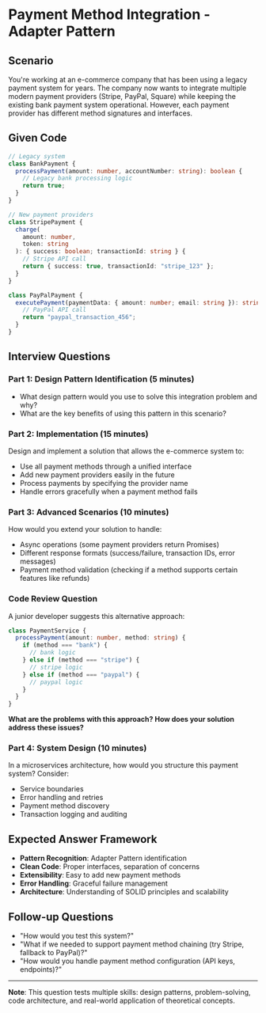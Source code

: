 # Payment Method Integration - Adapter Pattern

## Scenario

You're working at an e-commerce company that has been using a legacy payment system for years. The company now wants to integrate multiple modern payment providers (Stripe, PayPal, Square) while keeping the existing bank payment system operational. However, each payment provider has different method signatures and interfaces.

## Given Code

```typescript
// Legacy system
class BankPayment {
  processPayment(amount: number, accountNumber: string): boolean {
    // Legacy bank processing logic
    return true;
  }
}

// New payment providers
class StripePayment {
  charge(
    amount: number,
    token: string
  ): { success: boolean; transactionId: string } {
    // Stripe API call
    return { success: true, transactionId: "stripe_123" };
  }
}

class PayPalPayment {
  executePayment(paymentData: { amount: number; email: string }): string {
    // PayPal API call
    return "paypal_transaction_456";
  }
}
```

## Interview Questions

### Part 1: Design Pattern Identification (5 minutes)

- What design pattern would you use to solve this integration problem and why?
- What are the key benefits of using this pattern in this scenario?

### Part 2: Implementation (15 minutes)

Design and implement a solution that allows the e-commerce system to:

- Use all payment methods through a unified interface
- Add new payment providers easily in the future
- Process payments by specifying the provider name
- Handle errors gracefully when a payment method fails

### Part 3: Advanced Scenarios (10 minutes)

How would you extend your solution to handle:

- Async operations (some payment providers return Promises)
- Different response formats (success/failure, transaction IDs, error messages)
- Payment method validation (checking if a method supports certain features like refunds)

### Code Review Question

A junior developer suggests this alternative approach:

```typescript
class PaymentService {
  processPayment(amount: number, method: string) {
    if (method === "bank") {
      // bank logic
    } else if (method === "stripe") {
      // stripe logic
    } else if (method === "paypal") {
      // paypal logic
    }
  }
}
```

**What are the problems with this approach? How does your solution address these issues?**

### Part 4: System Design (10 minutes)

In a microservices architecture, how would you structure this payment system? Consider:

- Service boundaries
- Error handling and retries
- Payment method discovery
- Transaction logging and auditing

## Expected Answer Framework

- **Pattern Recognition**: Adapter Pattern identification
- **Clean Code**: Proper interfaces, separation of concerns
- **Extensibility**: Easy to add new payment methods
- **Error Handling**: Graceful failure management
- **Architecture**: Understanding of SOLID principles and scalability

## Follow-up Questions

- "How would you test this system?"
- "What if we needed to support payment method chaining (try Stripe, fallback to PayPal)?"
- "How would you handle payment method configuration (API keys, endpoints)?"

---

**Note**: This question tests multiple skills: design patterns, problem-solving, code architecture, and real-world application of theoretical concepts.
